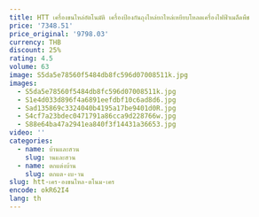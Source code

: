```yaml
---
title: HTT เครื่องขนไหล่อัตโนมัติ เครื่องป้องกันถุงไหล่ยกไหล่เหยียบโหลดเครื่องไฟฟ้าเมล็ดพืช
price: '7348.51'
price_original: '9798.03'
currency: THB
discount: 25%
rating: 4.5
volume: 63
image: S5da5e78560f5484db8fc596d07008511k.jpg
images:
  - S5da5e78560f5484db8fc596d07008511k.jpg
  - S1e4d033d896f4a6891eefdbf10c6ad8d6.jpg
  - Sad135869c3324040b4195a17be9401d0R.jpg
  - S4cf7a23bdec0471791a86cca9d228766w.jpg
  - S88e64ba47a2941ea840f3f14431a36653.jpg
video: ''
categories:
  - name: บ้านและสวน
    slug: านและสวน
  - name: ตกแต่งบ้าน
    slug: ตกแต-งบ-าน
slug: htt-เคร-องขนไหล-ตโนม-เคร
encode: okR62I4
lang: th
---
```

  